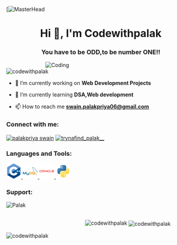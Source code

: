 [![MasterHead](https://blog-media.byjusfutureschool.com/bfs-blog/2022/08/03035002/Article-Image-945%C3%97498.jpg)
<h1 align="center">Hi 👋, I'm Codewithpalak</h1>
<h3 align="center">You have to be ODD,to be number ONE!!</h3>
<img align="right" alt="Coding" width="400" src="https://img.etimg.com/thumb/width-1200,height-1200,imgsize-638053,resizemode-75,msid-84146083/prime/technology-and-startups/booting-up-developer-economy-how-tech-startups-are-helping-coders-build-and-test-software-faster.jpg">

<p align="left"> <img src="https://komarev.com/ghpvc/?username=codewithpalak&label=Profile%20views&color=0e75b6&style=flat" alt="codewithpalak" /> </p>

- 🔭 I’m currently working on **Web Development Projects**

- 🌱 I’m currently learning **DSA,Web development**

- 📫 How to reach me **swain.palakpriya06@gmail.com**

<h3 align="left">Connect with me:</h3>
<p align="left">
<a href="https://linkedin.com/in/palakpriya swain" target="blank"><img align="center" src="https://raw.githubusercontent.com/rahuldkjain/github-profile-readme-generator/master/src/images/icons/Social/linked-in-alt.svg" alt="palakpriya swain" height="30" width="40" /></a>
<a href="https://instagram.com/trynafind_palak__" target="blank"><img align="center" src="https://raw.githubusercontent.com/rahuldkjain/github-profile-readme-generator/master/src/images/icons/Social/instagram.svg" alt="trynafind_palak__" height="30" width="40" /></a>
</p>

<h3 align="left">Languages and Tools:</h3>
<p align="left"> <a href="https://www.w3schools.com/cpp/" target="_blank" rel="noreferrer"> <img src="https://raw.githubusercontent.com/devicons/devicon/master/icons/cplusplus/cplusplus-original.svg" alt="cplusplus" width="40" height="40"/> </a> <a href="https://www.mysql.com/" target="_blank" rel="noreferrer"> <img src="https://raw.githubusercontent.com/devicons/devicon/master/icons/mysql/mysql-original-wordmark.svg" alt="mysql" width="40" height="40"/> </a> <a href="https://www.oracle.com/" target="_blank" rel="noreferrer"> <img src="https://raw.githubusercontent.com/devicons/devicon/master/icons/oracle/oracle-original.svg" alt="oracle" width="40" height="40"/> </a> <a href="https://www.python.org" target="_blank" rel="noreferrer"> <img src="https://raw.githubusercontent.com/devicons/devicon/master/icons/python/python-original.svg" alt="python" width="40" height="40"/> </a> </p>

<h3 align="left">Support:</h3>
<p><a href="https://www.buymeacoffee.com/Palak"> <img align="left" src="https://cdn.buymeacoffee.com/buttons/v2/default-yellow.png" height="50" width="210" alt="Palak" /></a></p><br><br>

<p><img align="left" src="https://github-readme-stats.vercel.app/api/top-langs?username=codewithpalak&show_icons=true&locale=en&layout=compact" alt="codewithpalak" /></p>

<p>&nbsp;<img align="center" src="https://github-readme-stats.vercel.app/api?username=codewithpalak&show_icons=true&locale=en" alt="codewithpalak" /></p>

<p><img align="center" src="https://github-readme-streak-stats.herokuapp.com/?user=codewithpalak&" alt="codewithpalak" /></p>

